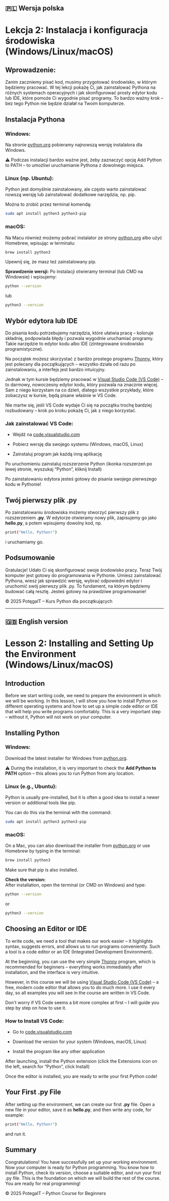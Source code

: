 ## 🇵🇱 Wersja polska
# Lekcja 2: Instalacja i konfiguracja środowiska (Windows/Linux/macOS)

## Wprowadzenie:
Zanim zaczniemy pisać kod, musimy przygotować środowisko, w którym będziemy pracować. W tej lekcji pokażę Ci, jak zainstalować Pythona na różnych systemach operacyjnych i jak skonfigurować prosty edytor kodu lub IDE, które pomoże Ci wygodnie pisać programy. To bardzo ważny krok – bez tego Python nie będzie działał na Twoim komputerze.

## Instalacja Pythona

### Windows:
Na stronie [python.org](https://python.org) pobieramy najnowszą wersję instalatora dla Windows.

⚠️ Podczas instalacji bardzo ważne jest, żeby zaznaczyć opcję Add Python to PATH – to umożliwi uruchamianie Pythona z dowolnego miejsca.

### Linux (np. Ubuntu):
Python jest domyślnie zainstalowany, ale często warto zainstalować nowszą wersję lub zainstalować dodatkowe narzędzia, np. pip.

Można to zrobić przez terminal komendą:
```sh
sudo apt install python3 python3-pip
```

### macOS:
Na Macu również możemy pobrać instalator ze strony [python.org](https://python.org) albo użyć Homebrew, wpisując w terminalu:

```sh 
brew install python3
```

Upewnij się, że masz też zainstalowany pip.

**Sprawdzenie wersji:**
Po instalacji otwieramy terminal (lub CMD na Windowsie) i wpisujemy:
```sh
python --version
```
lub
```sh
python3 --version
```

## Wybór edytora lub IDE

Do pisania kodu potrzebujemy narzędzia, które ułatwia pracę – koloruje składnię, podpowiada błędy i pozwala wygodnie uruchamiać programy. Takie narzędzie to edytor kodu albo IDE (zintegrowane środowisko programistyczne).

Na początek możesz skorzystać z bardzo prostego programu [Thonny](https://thonny.org/), który jest polecany dla początkujących – wszystko działa od razu po zainstalowaniu, a interfejs jest bardzo intuicyjny.

Jednak w tym kursie będziemy pracować w [Visual Studio Code (VS Code)](https://code.visualstudio.com/) – to darmowy, nowoczesny edytor kodu, który pozwala na znacznie więcej. Sam z niego korzystam na co dzień, dlatego wszystkie przykłady, które zobaczysz w kursie, będą pisane właśnie w VS Code.

Nie martw się, jeśli VS Code wydaje Ci się na początku trochę bardziej rozbudowany – krok po kroku pokażę Ci, jak z niego korzystać.

### Jak zainstalować VS Code:

* Wejdź na [code.visualstudio.com](https://code.visualstudio.com/)

* Pobierz wersję dla swojego systemu (Windows, macOS, Linux)

* Zainstaluj program jak każdą inną aplikację

Po uruchomieniu zainstaluj rozszerzenie Python (ikonka rozszerzeń po lewej stronie, wyszukaj “Python”, kliknij Install)

Po zainstalowaniu edytora jesteś gotowy do pisania swojego pierwszego kodu w Pythonie!

## Twój pierwszy **plik .py**

Po zainstalowaniu środowiska możemy stworzyć pierwszy plik z rozszerzeniem **.py**. W edytorze otwieramy nowy plik, zapisujemy go jako **hello.py**, a potem wpisujemy dowolny kod, np. 
```sh
print("Hello, Python!")
```
i uruchamiamy go.

## Podsumowanie

Gratulacje! Udało Ci się skonfigurować swoje środowisko pracy. Teraz Twój komputer jest gotowy do programowania w Pythonie. Umiesz zainstalować Pythona, wiesz jak sprawdzić wersję, wybrać odpowiedni edytor i uruchomić swój pierwszy plik .py. To fundament, na którym będziemy budować całą resztę. Jesteś gotowy na prawdziwe programowanie!

© 2025 PotęgaIT – Kurs Python dla początkujących

---

## 🇬🇧 English version
# Lesson 2: Installing and Setting Up the Environment (Windows/Linux/macOS)

## Introduction
Before we start writing code, we need to prepare the environment in which we will be working. In this lesson, I will show you how to install Python on different operating systems and how to set up a simple code editor or IDE that will help you write programs comfortably. This is a very important step – without it, Python will not work on your computer.

## Installing Python

### Windows:
Download the latest installer for Windows from [python.org](https://python.org).

⚠️ During the installation, it is very important to check the **Add Python to PATH** option – this allows you to run Python from any location.

### Linux (e.g., Ubuntu):
Python is usually pre-installed, but it is often a good idea to install a newer version or additional tools like pip.

You can do this via the terminal with the command:
```sh
sudo apt install python3 python3-pip
```

### macOS:
On a Mac, you can also download the installer from [python.org](https://python.org) or use Homebrew by typing in the terminal:

```sh
brew install python3
```
Make sure that pip is also installed.

**Check the version:**  
After installation, open the terminal (or CMD on Windows) and type:
```sh
python --version
```
or
```sh
python3 --version
```
## Choosing an Editor or IDE

To write code, we need a tool that makes our work easier – it highlights syntax, suggests errors, and allows us to run programs conveniently. Such a tool is a code editor or an IDE (Integrated Development Environment).

At the beginning, you can use the very simple [Thonny](https://thonny.org/) program, which is recommended for beginners – everything works immediately after installation, and the interface is very intuitive.

However, in this course we will be using [Visual Studio Code (VS Code)](https://code.visualstudio.com/) – a free, modern code editor that allows you to do much more. I use it every day, so all examples you will see in the course are written in VS Code.

Don't worry if VS Code seems a bit more complex at first – I will guide you step by step on how to use it.

### How to Install VS Code:

* Go to [code.visualstudio.com](https://code.visualstudio.com/)

* Download the version for your system (Windows, macOS, Linux)

* Install the program like any other application

After launching, install the Python extension (click the Extensions icon on the left, search for “Python”, click Install)

Once the editor is installed, you are ready to write your first Python code!

## Your First **.py File**

After setting up the environment, we can create our first **.py** file. Open a new file in your editor, save it as **hello.py**, and then write any code, for example:
```sh
print("Hello, Python!")
```
and run it.

## Summary

Congratulations! You have successfully set up your working environment. Now your computer is ready for Python programming. You know how to install Python, check its version, choose a suitable editor, and run your first .py file. This is the foundation on which we will build the rest of the course. You are ready for real programming!

© 2025 PotegaIT – Python Course for Beginners

